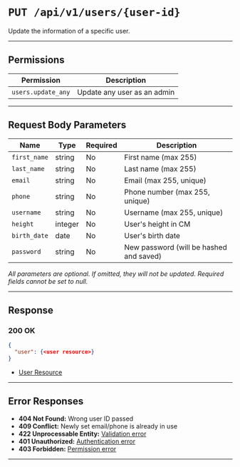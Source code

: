 # `PUT /api/v1/users/{user-id}`

Update the information of a specific user.


---

## Permissions
| Permission         | Description                        |
|--------------------|------------------------------------|
| `users.update_any` | Update any user as an admin        |

---

## Request Body Parameters
| Name         | Type    | Required | Description                                             |
|--------------|---------|----------|---------------------------------------------------------|
| `first_name` | string  | No       | First name (max 255)                                    |
| `last_name`  | string  | No       | Last name (max 255)                                     |
| `email`      | string  | No       | Email (max 255, unique)                                 |
| `phone`      | string  | No       | Phone number (max 255, unique)                          |
| `username`   | string  | No       | Username (max 255, unique)                              |
| `height`     | integer | No       | User's height in CM                                     |
| `birth_date` | date    | No       | User's birth date                                       |
| `password`   | string  | No       | New password (will be hashed and saved)                 |

*All parameters are optional. If omitted, they will not be updated. Required fields cannot be set to null.*

---

## Response

### 200 OK
```json
{
  "user": {<user resource>}
}
```
- [User Resource](user_resource.md)

---

## Error Responses
- **404 Not Found:** Wrong user ID passed
- **409 Conflict:** Newly set email/phone is already in use
- **422 Unprocessable Entity:** [Validation error](../_globals/validation-errors.md)
- **401 Unauthorized:** [Authentication error](../_globals/authentication-errors.md)
- **403 Forbidden:** [Permission error](../_globals/permission-errors.md)

---

